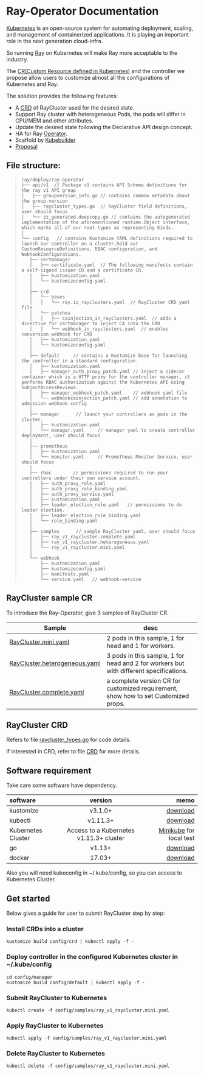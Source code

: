 # Ray-Operator Documentation

[Kubernetes](https://kubernetes.io/) is an open-source system for automating deployment, scaling, and management of containerized applications. It is playing an important role in the next generation cloud-infra. 

So running [Ray](https://ray.readthedocs.io/en/latest/) on Kubernetes will make Ray more acceptable to the industry.  

The [CR(Custom Resource defined in Kubernetes)](https://kubernetes.io/docs/concepts/extend-kubernetes/api-extension/custom-resources/) and the controller we propose allow users to customize almost all the configurations of Kubernetes and Ray. 

The solution provides the following features:
- A [CRD](https://kubernetes.io/docs/concepts/extend-kubernetes/api-extension/custom-resources/#customresourcedefinitions) of RayCluster used for the desired state.
- Support Ray cluster with heterogeneous Pods, the pods will differ in CPU/MEM and other attributes.
- Update the desired state following the Declarative API design concept.
- HA for Ray [Operator](https://kubernetes.io/docs/concepts/extend-kubernetes/operator/).
- Scaffold by [Kubebuilder](https://github.com/kubernetes-sigs/kubebuilder)
- [Proposal](https://docs.google.com/document/d/1vfXnwft1fY6HTKw2PUDFOh581KDt4zI2GBHhC1ji_uE/edit)

## File structure:
> ```
> ray/deploy/ray-operator
> ├── api/v1  // Package v1 contains API Schema definitions for the ray v1 API group
> │   ├── groupversion_info.go // contains common metadata about the group-version
> │   ├── raycluster_types.go  // RayCluster field definitions, user should focus
> │   └── zz_generated.deepcopy.go // contains the autogenerated implementation of the aforementioned runtime.Object interface, which marks all of our root types as representing Kinds.
> │   
> └── config   // contains Kustomize YAML definitions required to launch our controller on a cluster,hold our CustomResourceDefinitions, RBAC configuration, and WebhookConfigurations.
>    ├── certmanager  
>    │   ├── certificate.yaml  // The following manifests contain a self-signed issuer CR and a certificate CR.
>    │   ├── kustomization.yaml
>    │   └── kustomizeconfig.yaml
>    │
>    ├── crd          
>    │   └── bases
>    │   │   └── ray.io_rayclusters.yaml  // RayCluster CRD yaml file
>    │   └── patches
>    │   │   ├── cainjection_in_rayclusters.yaml  // adds a directive for certmanager to inject CA into the CRD
>    │   │   └── webhook_in_rayclusters.yaml  // enables conversion webhook for CRD
>    │   │── kustomization.yaml
>    │   └── kustomizeconfig.yaml
>    │
>    ├── default     // contains a Kustomize base for launching the controller in a standard configuration.
>    │   ├── kustomization.yaml
>    │   ├── manager_auth_proxy_patch.yaml // inject a sidecar container which is a HTTP proxy for the controller manager, it performs RBAC authorization against the Kubernetes API using SubjectAccessReviews.
>    │   ├── manager_webhook_patch.yaml    // webhook yaml file
>    │   └── webhookcainjection_patch.yaml // add annotation to admission webhook config
>    │
>    ├── manager      // launch your controllers as pods in the cluster.
>    │   ├── kustomization.yaml
>    │   └── manager.yaml     // manager yaml to create controller deployment, user should focus
>    │
>    ├── prometheus     
>    │   ├── kustomization.yaml
>    │   └── monitor.yaml     // Prometheus Monitor Service, user should focus
>    │
>    ├── rbac        // permissions required to run your controllers under their own service account.
>    │   ├── auth_proxy_role.yaml
>    │   ├── auth_proxy_role_binding.yaml
>    │   ├── auth_proxy_service.yaml
>    │   ├── kustomization.yaml
>    │   ├── leader_election_role.yaml   // permissions to do leader election.
>    │   ├── leader_election_role_binding.yaml
>    │   └── role_binding.yaml
>    │
>    ├── samples      // sample RayCluster yaml, user should focus
>    │   ├── ray_v1_raycluster.complete.yaml
>    │   ├── ray_v1_raycluster.heterogeneous.yaml
>    │   └── ray_v1_raycluster.mini.yaml
>    │
>    └── webhook
>        ├── kustomization.yaml
>        ├── kustomizeconfig.yaml
>        ├── manifests.yaml
>        └── service.yaml   // webhook-service
> ```

## RayCluster sample CR

To introduce the Ray-Operator, give 3 samples of RayCluster CR.  

Sample  | desc
------------- | -------------
[RayCluster.mini.yaml](config/samples/ray_v1_raycluster.mini.yaml)   | 2 pods in this sample, 1 for head and 1 for workers.
[RayCluster.heterogeneous.yaml](config/samples/ray_v1_raycluster.heterogeneous.yaml)  | 3 pods in this sample, 1 for head and 2 for workers but with different specifications.
[RayCluster.complete.yaml](config/samples/ray_v1_raycluster.complete.yaml)  | a complete version CR for customized requirement, show how to set Customized props.

## RayCluster CRD

Refers to file [raycluster_types.go](api/v1/raycluster_types.go) for code details.

If interested in CRD, refer to file [CRD](config/crd/bases/ray.io_rayclusters.yaml) for more details. 



## Software requirement
Take care some software have dependency.  

software  | version | memo
:-------------  | :---------------:| -------------:
kustomize |  v3.1.0+ | [download](https://github.com/kubernetes-sigs/kustomize)
kubectl |  v1.11.3+    | [download](https://kubernetes.io/docs/tasks/tools/install-kubectl/)
Kubernetes Cluster | Access to a Kubernetes v1.11.3+ cluster| [Minikube](https://github.com/kubernetes/minikube)  for local test
go  | v1.13+|[download](https://golang.org/dl/)
docker   | 17.03+|[download](https://docs.docker.com/install/)

Also you will need kubeconfig in ~/.kube/config, so you can access to Kubernetes Cluster.  

## Get started
Below gives a guide for user to submit RayCluster step by step:

### Install CRDs into a cluster

```shell script
kustomize build config/crd | kubectl apply -f -
```

### Deploy controller in the configured Kubernetes cluster in ~/.kube/config
```shell script
cd config/manager 
kustomize build config/default | kubectl apply -f -
```

### Submit RayCluster to Kubernetes
```shell script
kubectl create -f config/samples/ray_v1_raycluster.mini.yaml
```

### Apply RayCluster to Kubernetes
```shell script
kubectl apply -f config/samples/ray_v1_raycluster.mini.yaml
```

### Delete RayCluster to Kubernetes
```shell script
kubectl delete -f config/samples/ray_v1_raycluster.mini.yaml
```